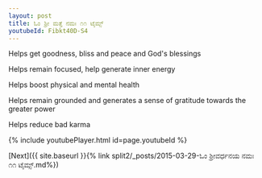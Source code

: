 ```yaml
---
layout: post
title: ಓಂ ಶ್ರೀ ಮತ್ತೆ ನಮಃ ೧೧ ಟೈಮ್ಸ್
youtubeId: Fibkt40D-S4
---
```

 
 
Helps get goodness, bliss and peace and God's blessings
 
Helps remain focused, help generate inner energy 
 
Helps boost physical and mental health 
 
Helps remain grounded and generates a sense of gratitude towards the greater power 
 
Helps reduce bad karma
 
 
 
 


{% include youtubePlayer.html id=page.youtubeId %}
 
[Next]({{ site.baseurl }}{% link  split2/_posts/2015-03-29-ಓಂ ಶ್ರೀವರ್ಧನಯ ನಮಃ ೧೧ ಟೈಮ್ಸ್.md%})
 
